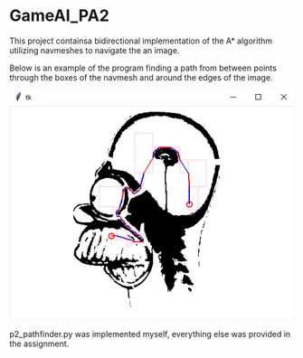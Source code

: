 # GameAI_PA2
This project containsa bidirectional implementation of the A* algorithm utilizing navmeshes to navigate the an image.

Below is an example of the program finding a path from between points through the boxes of the navmesh and around the edges of the image.

![alt_text](https://github.com/omegaman123/GameAI_PA2/blob/main/images/example_path.png)

p2_pathfinder.py was implemented myself, everything else was provided in the assignment.
